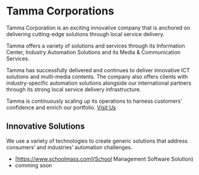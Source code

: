 # Tamma Corporations
Tamma Corporation is an exciting innovative company that is anchored on delivering cutting-edge solutions through local service delivery.

Tamma offers a variety of solutions and services through its Information Center, Industry Automation Solutions and its Media & Communication Services.

Tamma has successfully delivered and continues to deliver innovative ICT solutions and multi-media contents. The company also offers clients with industry-specific automation solutions alongside our international partners through its strong local service delivery infrastructure.

Tamma is continuously scaling up its operations to harness customers’ confidence and enrich our portfolio. [Visit Us](https://www.tammacorp.com/)



## Innovative Solutions
We use a variety of technologies to create generic solutions that address consumers’ and industries’ automation challenges.

* [https://www.schoolmass.com](School Management Software Solution)
* comming soon
